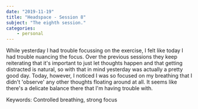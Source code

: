 ```yaml
---
date: "2019-11-19"
title: "Headspace - Session 8"
subject: "The eighth session."
categories:
    - personal
---
```

While yesterday I had trouble focussing on the exercise, I felt like today I had trouble nuancing the focus. Over the previous sessions they keep reiterating that it's important to just let thoughts happen and that getting distracted is natural, so with that in mind yesterday was actually a pretty good day. Today, however, I noticed I was so focused on my breathing that I didn't 'observe' any other thoughts floating around at all. It seems like there's a delicate balance there that I'm having trouble with.

Keywords:
Controlled breathing, strong focus